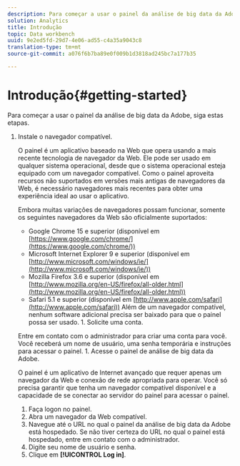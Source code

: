 ```yaml
---
description: Para começar a usar o painel da análise de big data da Adobe, siga estas etapas.
solution: Analytics
title: Introdução
topic: Data workbench
uuid: 9e2ed5fd-29d7-4e06-ad55-c4a35a9043c8
translation-type: tm+mt
source-git-commit: a076f6b7ba89e0f009b1d3818ad245bc7a177b35

---
```



# Introdução{#getting-started}

Para começar a usar o painel da análise de big data da Adobe, siga estas etapas.

1. Instale o navegador compatível.

   O painel é um aplicativo baseado na Web que opera usando a mais recente tecnologia de navegador da Web. Ele pode ser usado em qualquer sistema operacional, desde que o sistema operacional esteja equipado com um navegador compatível. Como o painel aproveita recursos não suportados em versões mais antigas de navegadores da Web, é necessário navegadores mais recentes para obter uma experiência ideal ao usar o aplicativo.

   Embora muitas variações de navegadores possam funcionar, somente os seguintes navegadores da Web são oficialmente suportados:

   * Google Chrome 15 e superior (disponível em [https://www.google.com/chrome/](https://www.google.com/chrome/))
   * Microsoft Internet Explorer 9 e superior (disponível em [http://www.microsoft.com/windows/ie/](http://www.microsoft.com/windows/ie/))
   * Mozilla Firefox 3.6 e superior (disponível em [http://www.mozilla.org/en-US/firefox/all-older.html](http://www.mozilla.org/en-US/firefox/all-older.html))
   * Safari 5.1 e superior (disponível em [http://www.apple.com/safari](http://www.apple.com/safari))
   Além de um navegador compatível, nenhum software adicional precisa ser baixado para que o painel possa ser usado. 1. Solicite uma conta.

   Entre em contato com o administrador para criar uma conta para você. Você receberá um nome de usuário, uma senha temporária e instruções para acessar o painel. 1. Acesse o painel de análise de big data da Adobe.

   O painel é um aplicativo de Internet avançado que requer apenas um navegador da Web e conexão de rede apropriada para operar. Você só precisa garantir que tenha um navegador compatível disponível e a capacidade de se conectar ao servidor do painel para acessar o painel.
   1. Faça logon no painel.
   1. Abra um navegador da Web compatível.
   1. Navegue até o URL no qual o painel da análise de big data da Adobe está hospedado. Se não tiver certeza do URL no qual o painel está hospedado, entre em contato com o administrador.
   1. Digite seu nome de usuário e senha.
   1. Clique em **[!UICONTROL Log in]**.
